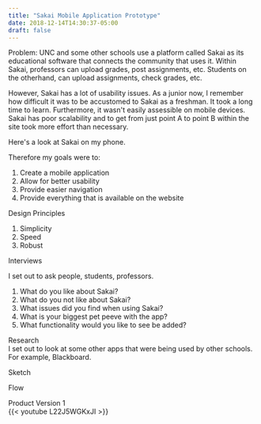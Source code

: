 ```yaml
---
title: "Sakai Mobile Application Prototype"
date: 2018-12-14T14:30:37-05:00
draft: false
---
```


Problem: UNC and some other schools use a platform called Sakai as its educational software that connects the community that uses it. Within Sakai, professors can upload grades, post assignments, etc. Students on the otherhand, can upload assignments, check grades, etc.

However, Sakai has a lot of usability issues. As a junior now, I remember how difficult it was to be accustomed to Sakai as a freshman. It took a long time to learn. Furthermore, it wasn't easily assessible on mobile devices. Sakai has poor scalability and to get from just point A to point B within the site took more effort than necessary. 

Here's a look at Sakai on my phone.

Therefore my goals were to: </br>
1. Create a mobile application </br>
2. Allow for better usability </br>
3. Provide easier navigation </br>
4. Provide everything that is available on the website </br>

Design Principles </br>
1. Simplicity</br>
2. Speed </br>
3. Robust

Interviews 

I set out to ask people, students, professors. </br>
1. What do you like about Sakai?</br>
2. What do you not like about Sakai?</br>
3. What issues did you find when using Sakai?</br>
4. What is your biggest pet peeve with the app?</br>
5. What functionality would you like to see be added?

Research </br>
I set out to look at some other apps that were being used by other schools. For example, Blackboard. 

Sketch </br>

Flow </br>

Product Version 1</br>
{{< youtube L22J5WGKxJI >}}
